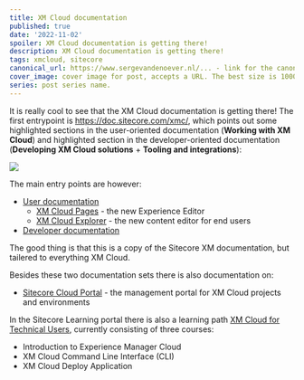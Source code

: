 ```yaml
---
title: XM Cloud documentation
published: true
date: '2022-11-02'
spoiler: XM Cloud documentation is getting there!
description: XM Cloud documentation is getting there!
tags: xmcloud, sitecore
canonical_url: https://www.sergevandenoever.nl/... - link for the canonical version of the content
cover_image: cover image for post, accepts a URL. The best size is 1000 x 420.
series: post series name.
---
```


It is really cool to see that the XM Cloud documentation is getting there! The first entrypoint is https://doc.sitecore.com/xmc/, which points out some highlighted sections in the user-oriented documentation (**Working with XM Cloud**) and highlighted section in the developer-oriented documentation (**Developing XM Cloud solutions** + **Tooling and integrations**):

![](XM_Cloud_documentation/r3o9pmc393.png)

The main entry points are however:

- [User documentation](https://doc.sitecore.com/xmc/en/users/xm-cloud/sitecore-experience-manager-cloud.html)
  - [XM Cloud Pages](https://doc.sitecore.com/xmc/en/users/xm-cloud/create-webpages-with-xm-cloud-pages.html) - the new Experience Editor
  - [XM Cloud Explorer](https://doc.sitecore.com/xmc/en/users/xm-cloud/create-content-with-xm-cloud-explorer.html) - the new content editor for end users
- [Developer documentation](https://doc.sitecore.com/xmc/en/developers/xm-cloud/sitecore-experience-manager-cloud.html)

The good thing is that this is a copy of the Sitecore XM documentation, but tailered to everything XM Cloud. 

Besides these two documentation sets there is also documentation on:

- [Sitecore Cloud Portal](https://doc.sitecore.com/portal/en/developers/sitecore-cloud-portal/introduction-to-the-sitecore-cloud-portal.html) - the management portal for XM Cloud projects and environments  


In the Sitecore Learning portal there is also a learning path [XM Cloud for Technical Users](https://learning.sitecore.com/learn/lp/36/XM%2520Cloud%2520for%2520Technical%2520Users), currently consisting of three courses:
- Introduction to Experience Manager Cloud
- XM Cloud Command Line Interface (CLI)
- XM Cloud Deploy Application